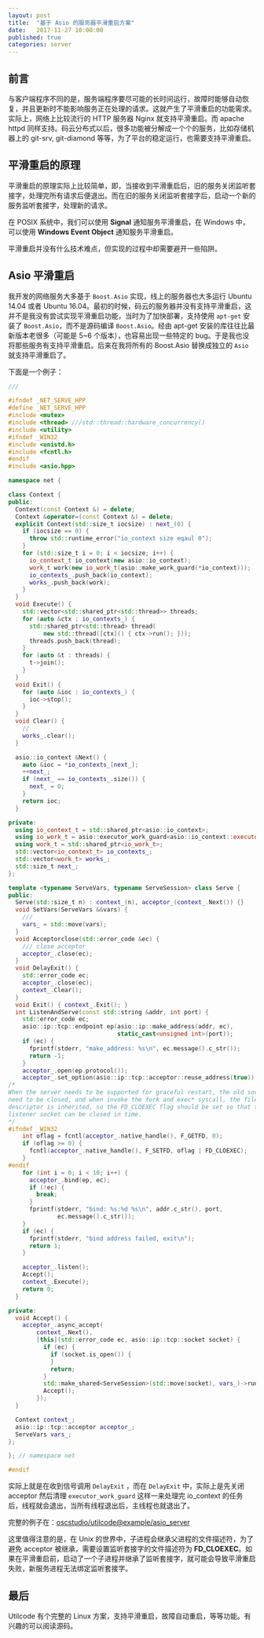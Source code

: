 ```yaml
---
layout: post
title:  "基于 Asio 的服务器平滑重启方案"
date:   2017-11-27 10:00:00
published: true
categories: server
---
```


## 前言

与客户端程序不同的是，服务端程序要尽可能的长时间运行，故障时能够自动恢复，并且更新时不能影响服务正在处理的请求。这就产生了平滑重启的功能需求。实际上，网络上比较流行的 HTTP 服务器 Nginx 就支持平滑重启。而 apache httpd 同样支持。码云分布式以后，很多功能被分解成一个个的服务，比如存储机器上的 git-srv, git-diamond 等等，为了平台的稳定运行，也需要支持平滑重启。

## 平滑重启的原理

平滑重启的原理实际上比较简单，即，当接收到平滑重启后，旧的服务关闭监听套接字，处理完所有请求后便退出。而在旧的服务关闭监听套接字后，启动一个新的服务监听套接字，处理新的请求。

在 POSIX 系统中，我们可以使用 **Signal** 通知服务平滑重启，在 Windows 中，可以使用 **Windows Event Object** 通知服务平滑重启。

平滑重启并没有什么技术难点，但实现的过程中却需要避开一些陷阱。

## Asio 平滑重启

我开发的网络服务大多基于 `Boost.Asio` 实现，线上的服务器也大多运行 Ubuntu 14.04 或者 Ubuntu 16.04。最初的时候，码云的服务器并没有支持平滑重启，这并不是我没有尝试实现平滑重启功能，当时为了加快部署，支持使用 `apt-get` 安装了 `Boost.Asio`，而不是源码编译 `Boost.Asio`。经由 apt-get 安装的库往往比最新版本老很多（可能是 5~6 个版本），也容易出现一些特定的 bug。于是我也没将那些服务有支持平滑重启。后来在我将所有的 Boost.Asio 替换成独立的 `Asio` 就支持平滑重启了。

下面是一个例子：

```c++
///

#ifndef _NET_SERVE_HPP
#define _NET_SERVE_HPP
#include <mutex>
#include <thread> ///std::thread::hardware_concurrency()
#include <utility>
#ifndef _WIN32
#include <unistd.h>
#include <fcntl.h>
#endif
#include <asio.hpp>

namespace net {

class Context {
public:
  Context(const Context &) = delete;
  Context &operator=(const Context &) = delete;
  explicit Context(std::size_t iocsize) : next_(0) {
    if (iocsize == 0) {
      throw std::runtime_error("io_context size eqaul 0");
    }
    for (std::size_t i = 0; i < iocsize; i++) {
      io_context_t io_context(new asio::io_context);
      work_t work(new io_work_t(asio::make_work_guard(*io_context)));
      io_contexts_.push_back(io_context);
      works_.push_back(work);
    }
  }
  void Execute() {
    std::vector<std::shared_ptr<std::thread>> threads;
    for (auto &ctx : io_contexts_) {
      std::shared_ptr<std::thread> thread(
          new std::thread([ctx]() { ctx->run(); }));
      threads.push_back(thread);
    }
    for (auto &t : threads) {
      t->join();
    }
  }
  void Exit() {
    for (auto &ioc : io_contexts_) {
      ioc->stop();
    }
  }
  void Clear() {
    //
    works_.clear();
  }

  asio::io_context &Next() {
    auto &ioc = *io_contexts_[next_];
    ++next_;
    if (next_ == io_contexts_.size()) {
      next_ = 0;
    }
    return ioc;
  }

private:
  using io_context_t = std::shared_ptr<asio::io_context>;
  using io_work_t = asio::executor_work_guard<asio::io_context::executor_type>;
  using work_t = std::shared_ptr<io_work_t>;
  std::vector<io_context_t> io_contexts_;
  std::vector<work_t> works_;
  std::size_t next_;
};

template <typename ServeVars, typename ServeSession> class Serve {
public:
  Serve(std::size_t n) : context_(n), acceptor_(context_.Next()) {}
  void SetVars(ServeVars &&vars) {
    ///
    vars_ = std::move(vars);
  }
  void Acceptorclose(std::error_code &ec) {
    /// close acceptor
    acceptor_.close(ec);
  }
  void DelayExit() {
    std::error_code ec;
    acceptor_.close(ec);
    context_.Clear();
  }
  void Exit() { context_.Exit(); }
  int ListenAndServe(const std::string &addr, int port) {
    std::error_code ec;
    asio::ip::tcp::endpoint ep(asio::ip::make_address(addr, ec),
                               static_cast<unsigned int>(port));
    if (ec) {
      fprintf(stderr, "make_address: %s\n", ec.message().c_str());
      return -1;
    }
    acceptor_.open(ep.protocol());
    acceptor_.set_option(asio::ip::tcp::acceptor::reuse_address(true));
/*
When the server needs to be supported for graceful restart, the old sockets
need to be closed, and when invoke the fork and exec* syscall, the file
descriptor is inherited, so the FD_CLOEXEC flag should be set so that the
listener socket can be closed in time.
*/
#ifndef _WIN32
    int oflag = fcntl(acceptor_.native_handle(), F_GETFD, 0);
    if (oflag >= 0) {
      fcntl(acceptor_.native_handle(), F_SETFD, oflag | FD_CLOEXEC);
    }
#endif
    for (int i = 0; i < 10; i++) {
      acceptor_.bind(ep, ec);
      if (!ec) {
        break;
      }
      fprintf(stderr, "bind: %s:%d %s\n", addr.c_str(), port,
              ec.message().c_str());
    }
    if (ec) {
      fprintf(stderr, "bind address failed, exit\n");
      return 1;
    }

    acceptor_.listen();
    Accept();
    context_.Execute();
    return 0;
  }

private:
  void Accept() {
    acceptor_.async_accept(
        context_.Next(),
        [this](std::error_code ec, asio::ip::tcp::socket socket) {
          if (ec) {
            if (socket.is_open()) {
            }
            return;
          }
          std::make_shared<ServeSession>(std::move(socket), vars_)->run();
          Accept();
        });
  }

  Context context_;
  asio::ip::tcp::acceptor acceptor_;
  ServeVars vars_;
};

}; // namespace net

#endif

```

实际上就是在收到信号调用 `DelayExit` ，而在 `DelayExit` 中，实际上是先关闭 acceptor 然后清理 `executor_work_guard` 这样一来处理完 io_context 的任务后，线程就会退出，当所有线程退出后，主线程也就退出了。

完整的例子在：[oscstudio/utilcode@example/asio_server](https://gitee.com/oscstudio/utilcode/tree/master/example/asio_server)

这里值得注意的是，在 Unix 的世界中，子进程会继承父进程的文件描述符，为了避免 acceptor 被继承，需要设置监听套接字的文件描述符为 **FD_CLOEXEC**。如果在平滑重启前，启动了一个子进程并继承了监听套接字，就可能会导致平滑重启失败，新服务进程无法绑定监听套接字。

## 最后

Utilcode 有个完整的 Linux 方案，支持平滑重启，故障自动重启，等等功能。有兴趣的可以阅读源码。